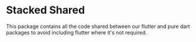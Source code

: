 # Stacked Shared

This package contains all the code shared between our flutter and pure dart packages to avoid including flutter where it's not required.